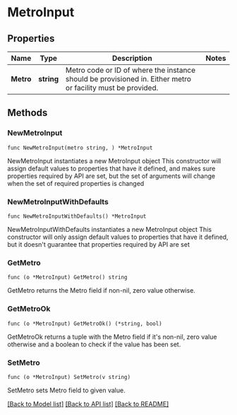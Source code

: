 # MetroInput

## Properties

Name | Type | Description | Notes
------------ | ------------- | ------------- | -------------
**Metro** | **string** | Metro code or ID of where the instance should be provisioned in. Either metro or facility must be provided. | 

## Methods

### NewMetroInput

`func NewMetroInput(metro string, ) *MetroInput`

NewMetroInput instantiates a new MetroInput object
This constructor will assign default values to properties that have it defined,
and makes sure properties required by API are set, but the set of arguments
will change when the set of required properties is changed

### NewMetroInputWithDefaults

`func NewMetroInputWithDefaults() *MetroInput`

NewMetroInputWithDefaults instantiates a new MetroInput object
This constructor will only assign default values to properties that have it defined,
but it doesn't guarantee that properties required by API are set

### GetMetro

`func (o *MetroInput) GetMetro() string`

GetMetro returns the Metro field if non-nil, zero value otherwise.

### GetMetroOk

`func (o *MetroInput) GetMetroOk() (*string, bool)`

GetMetroOk returns a tuple with the Metro field if it's non-nil, zero value otherwise
and a boolean to check if the value has been set.

### SetMetro

`func (o *MetroInput) SetMetro(v string)`

SetMetro sets Metro field to given value.



[[Back to Model list]](../README.md#documentation-for-models) [[Back to API list]](../README.md#documentation-for-api-endpoints) [[Back to README]](../README.md)


